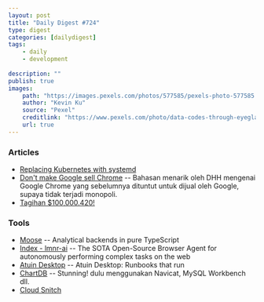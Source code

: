 ```yaml
---
layout: post
title: "Daily Digest #724"
type: digest
categories: [dailydigest]
tags: 
    - daily
    - development
    
description: ""
publish: true
images:
    path: "https://images.pexels.com/photos/577585/pexels-photo-577585.jpeg?auto=compress&cs=tinysrgb&w=1260&h=750&dpr=1"
    author: "Kevin Ku"
    source: "Pexel"
    creditlink: "https://www.pexels.com/photo/data-codes-through-eyeglasses-577585/"
    url: true
---
```


### Articles
- [Replacing Kubernetes with systemd](https://blog.yaakov.online/replacing-kubernetes-with-systemd/?ref=jakartadev.com)
- [Don't make Google sell Chrome](https://world.hey.com/dhh/don-t-make-google-sell-chrome-93cefbc6?ref=jakartadev.com) -- Bahasan menarik oleh DHH mengenai Google Chrome yang sebelumnya dituntut untuk dijual oleh Google, supaya tidak terjadi monopoli.
- [Tagihan $100,000.420!](https://serverlesshorrors.com/all/firebase-100k/)

### Tools
- [Moose](https://docs.fiveonefour.com/moose?ref=jakartadev.com) -- Analytical backends in pure TypeScript
- [Index - lmnr-ai](https://github.com/lmnr-ai/index?ref=jakartadev.com) -- The SOTA Open-Source Browser Agent for autonomously performing complex tasks on the web
- [Atuin Desktop](https://blog.atuin.sh/atuin-desktop-runbooks-that-run/?ref=jakartadev.com) -- Atuin Desktop: Runbooks that run
- [ChartDB](https://chartdb.io/?ref=jakartadev.com) -- Stunning! dulu menggunakan Navicat, MySQL Workbench dll.
- [Cloud Snitch](https://github.com/ccbrown/cloud-snitch?ref=jakartadev.com)